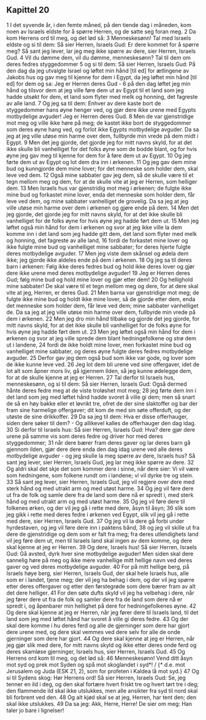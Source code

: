 ## Kapittel 20

1 I det syvende år, i den femte måned, på den tiende dag i måneden, kom noen av Israels eldste for å spørre Herren, og de satte seg foran meg.
2 Da kom Herrens ord til meg, og det lød så:
3 Menneskesønn! Tal med Israels eldste og si til dem: Så sier Herren, Israels Gud: Er dere kommet for å spørre meg? Så sant jeg lever, lar jeg meg ikke spørre av dere, sier Herren, Israels Gud.
4 Vil du dømme dem, vil du dømme, menneskesønn? Tal til dem om deres fedres styggedommer
5 og si til dem: Så sier Herren, Israels Gud: På den dag da jeg utvalgte Israel og løftet min hånd [til ed] for ætlingene av Jakobs hus og gav meg til kjenne for dem i Egypt, da jeg løftet min hånd [til ed] for dem og sa: Jeg er Herren deres Gud -
6 på den dag løftet jeg min hånd og tilsvor dem at jeg ville føre dem ut av Egypt til et land som jeg hadde utsøkt for dem, et land som flyter med melk og honning, det fagreste av alle land.
7 Og jeg sa til dem: Enhver av dere kaste bort de styggedommer hans øyne henger ved, og gjør dere ikke urene med Egypts motbydelige avguder! Jeg er Herren deres Gud.
8 Men de var gjenstridige mot meg og ville ikke høre på meg; de kastet ikke bort de styggedommer som deres øyne hang ved, og forlot ikke Egypts motbydelige avguder. Da sa jeg at jeg ville utøse min harme over dem, fullbyrde min vrede på dem midt i Egypt.
9 Men det jeg gjorde, det gjorde jeg for mitt navns skyld, for at det ikke skulle bli vanhelliget for det folks øyne som de bodde blant, og for hvis øyne jeg gav meg til kjenne for dem for å føre dem ut av Egypt.
10 Og jeg førte dem ut av Egypt og lot dem dra inn i ørkenen.
11 Og jeg gav dem mine bud og kunngjorde dem mine lover; for det menneske som holder dem, skal leve ved dem.
12 Også mine sabbater gav jeg dem, så de skulle være til et tegn mellom meg og dem, for at de skulle vite at jeg er Herren, som helliger dem.
13 Men Israels hus var gjenstridig mot meg i ørkenen; de fulgte ikke mine bud og forkastet mine lover, enda det menneske som holder dem, får leve ved dem, og mine sabbater vanhelliget de grovelig. Da sa jeg at jeg ville utøse min harme over dem i ørkenen og gjøre ende på dem.
14 Men det jeg gjorde, det gjorde jeg for mitt navns skyld, for at det ikke skulle bli vanhelliget for de folks øyne for hvis øyne jeg hadde ført dem ut.
15 Men jeg løftet også min hånd for dem i ørkenen og svor at jeg ikke ville la dem komme inn i det land som jeg hadde gitt dem, det land som flyter med melk og honning, det fagreste av alle land,
16 fordi de forkastet mine lover og ikke fulgte mine bud og vanhelliget mine sabbater; for deres hjerte fulgte deres motbydelige avguder.
17 Men jeg viste dem skånsel og ødela dem ikke; jeg gjorde ikke aldeles ende på dem i ørkenen.
18 Og jeg sa til deres barn i ørkenen: Følg ikke deres fedres bud og hold ikke deres lover og gjør dere ikke urene med deres motbydelige avguder!
19 Jeg er Herren deres Gud; følg mine bud og hold mine lover og gjør etter dem!
20 Og hellighold mine sabbater! De skal være til et tegn mellom meg og dere, for at dere skal vite at jeg, Herren, er deres Gud.
21 Men barna var gjenstridige mot meg; de fulgte ikke mine bud og holdt ikke mine lover, så de gjorde etter dem, enda det menneske som holder dem, får leve ved dem; mine sabbater vanhelliget de. Da sa jeg at jeg ville utøse min harme over dem, fullbyrde min vrede på dem i ørkenen.
22 Men jeg dro min hånd tilbake og gjorde det jeg gjorde, for mitt navns skyld, for at det ikke skulle bli vanhelliget for de folks øyne for hvis øyne jeg hadde ført dem ut.
23 Men jeg løftet også min hånd for dem i ørkenen og svor at jeg ville sprede dem blant hedningefolkene og strø dem ut i landene,
24 fordi de ikke holdt mine lover, men forkastet mine bud og vanhelliget mine sabbater, og deres øyne fulgte deres fedres motbydelige avguder.
25 Derfor gav jeg dem også bud som ikke var gode, og lover som de ikke kunne leve ved.
26 Jeg lot dem bli urene ved sine offergaver, idet de lot alt som åpner mors liv, gå igjennem ilden, så jeg kunne ødelegge dem, for at de skulle kjenne at jeg er Herren.
27 Tal derfor til Israels hus, menneskesønn, og si til dem: Så sier Herren, Israels Gud: Også dermed hånte deres fedre meg at de viste troløshet mot meg;
28 jeg førte dem inn i det land som jeg med løftet hånd hadde svoret å ville gi dem; men så snart de så en høy bakke eller et løvrikt tre, ofret de der sine slaktoffer og bar der fram sine harmelige offergaver; dit kom de med sin søte offerduft, og der utøste de sine drikkoffer.
29 Da sa jeg til dem: Hva er disse offerhauger, siden dere søker til dem? - Og allikevel kalles de offerhauger den dag idag.
30 Si derfor til Israels hus: Så sier Herren, Israels Gud: Hva? dere gjør dere urene på samme vis som deres fedre og driver hor med deres styggedommer;
31 når dere bærer fram deres gaver og lar deres barn gå gjennom ilden, gjør dere dere enda den dag idag urene ved alle deres motbydelige avguder - og jeg skulle la meg spørre av dere, Israels hus? Så sant jeg lever, sier Herren, Israels Gud, jeg lar meg ikke spørre av dere.
32 Og aldri skal det skje det som kommer dere i sinne, når dere sier: Vi vil være som hedningene, som folkene rundt om i landene; vi vil dyrke tre og stein.
33 Så sant jeg lever, sier Herren, Israels Gud, jeg vil regjere over dere med sterk hånd og med utrakt arm og med utøst harme.
34 Og jeg vil føre dere ut fra de folk og samle dere fra de land som dere nå er spredt i, med sterk hånd og med utrakt arm og med utøst harme.
35 Og jeg vil føre dere til folkenes ørken, og der vil jeg gå i rette med dere, åsyn til åsyn;
36 slik som jeg gikk i rette med deres fedre i ørkenen ved Egypt, slik vil jeg gå i rette med dere, sier Herren, Israels Gud.
37 Og jeg vil la dere gå forbi under hyrdestaven, og jeg vil føre dere inn i paktens bånd,
38 og jeg vil skille ut fra dere de gjenstridige og dem som er falt fra meg; fra deres utlendighets land vil jeg føre dem ut, men til Israels land skal ingen av dem komme, og dere skal kjenne at jeg er Herren.
39 Og dere, Israels hus! Så sier Herren, Israels Gud: Gå avsted, dyrk hver sine motbydelige avguder! Men siden skal dere sannelig høre på meg og ikke mere vanhellige mitt hellige navn ved deres gaver og ved deres motbydelige avguder.
40 For på mitt hellige berg, på Israels høye berg, sier Herren, Israels Gud, der skal hele Israels hus, alle som er i landet, tjene meg; der vil jeg ha behag i dem, og der vil jeg spørre etter deres offergaver og etter den førstegrøde som dere bærer fram av alt det dere helliger.
41 For den søte dufts skyld vil jeg ha velbehag i dere, når jeg fører dere ut fra de folk og samler dere fra de land som dere nå er spredt i, og åpenbarer min hellighet på dere for hedningefolkenes øyne.
42 Og dere skal kjenne at jeg er Herren, når jeg fører dere til Israels land, til det land som jeg med løftet hånd har svoret å ville gi deres fedre.
43 Og der skal dere komme i hu deres ferd og alle de gjerninger som dere har gjort dere urene med, og dere skal vemmes ved dere selv for alle de onde gjerninger som dere har gjort.
44 Og dere skal kjenne at jeg er Herren, når jeg gjør slik med dere, for mitt navns skyld og ikke etter deres onde ferd og deres skamløse gjerninger, Israels hus, sier Herren, Israels Gud.
45 Og Herrens ord kom til meg, og det lød så:
46 Menneskesønn! Vend ditt åsyn mot syd og prek mot Syden og spå mot skoglandet i syd*! / {* d.e. mot Jerusalem og Juda (ESK 21, 2), som for profeten i Kaldea lå mot syd.}
47 Og si til Sydens skog: Hør Herrens ord! Så sier Herren, Israels Gud: Se, jeg tenner en ild i deg, og den skal fortære hvert friskt tre og hvert tørt tre i deg; den flammende ild skal ikke utslukkes, men alle ansikter fra syd til nord skal bli forbrent ved den.
48 Og alt kjød skal se at jeg, Herren, har tent den; den skal ikke utslukkes.
49 Da sa jeg: Akk, Herre, Herre! De sier om meg: Han taler jo bare i lignelser!
